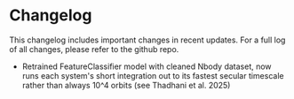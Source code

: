 # Changelog

This changelog includes important changes in recent updates. For a full log of all changes, please refer to the github repo.

* Retrained FeatureClassifier model with cleaned Nbody dataset, now runs each system's short integration out to its fastest secular timescale rather than always 10^4 orbits (see Thadhani et al. 2025)
